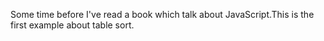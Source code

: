 Some time before I've read a book which talk about JavaScript.This is the first example about table sort.